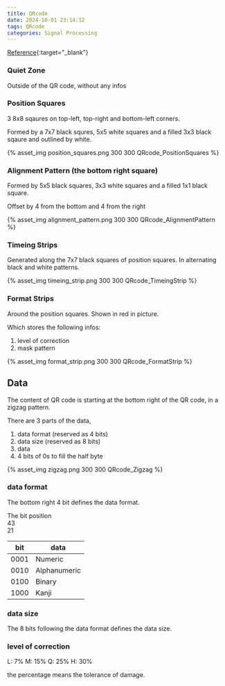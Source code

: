 ```yaml
---
title: QRcode
date: 2024-10-01 23:14:12
tags: QRcode
categories: Signal Processing
---
```


[Reference](https://www.youtube.com/watch?v=w5ebcowAJD8){:target="\_blank"}

### Quiet Zone

Outside of the QR code, without any infos

### Position Squares

3 8x8 sqaures on top-left, top-right and bottom-left corners.

Formed by a 7x7 black squres, 5x5 white squares and a filled 3x3 black sqaure and outlined by white.

{% asset_img position_squares.png 300 300 QRcode_PositionSquares %}

### Alignment Pattern (the bottom right square)

Formed by 5x5 black squares, 3x3 white squares and a filled 1x1 black square.

Offset by 4 from the bottom and 4 from the right

{% asset_img alignment_pattern.png 300 300 QRcode_AlignmentPattern %}

### Timeing Strips

Generated along the 7x7 black squares of position squares. In alternating black and white patterns.

{% asset_img timeing_strip.png 300 300 QRcode_TimeingStrip %}

### Format Strips

Around the position squares. Shown in red in picture.

Which stores the following infos:

1. level of correction
2. mask pattern

{% asset_img format_strip.png 300 300 QRcode_FormatStrip %}

## Data

The content of QR code is starting at the bottom right of the QR code, in a zigzag pattern.

There are 3 parts of the data,

1. data format (reserved as 4 bits)
2. data size (reserved as 8 bits)
3. data
4. 4 bits of 0s to fill the half byte

{% asset_img zigzag.png 300 300 QRcode_Zigzag %}

### data format

The bottom right 4 bit defines the data format.

The bit position \
43\
21

| bit  | data         |
| ---- | ------------ |
| 0001 | Numeric      |
| 0010 | Alphanumeric |
| 0100 | Binary       |
| 1000 | Kanji        |

### data size

The 8 bits following the data format defines the data size.

### level of correction

L: 7%
M: 15%
Q: 25%
H: 30%

the percentage means the tolerance of damage.
